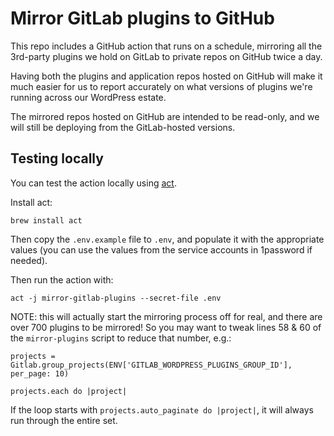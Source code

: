 # Mirror GitLab plugins to GitHub

This repo includes a GitHub action that runs on a schedule, mirroring all the 3rd-party plugins we hold on GitLab to private repos on GitHub twice a day.

Having both the plugins and application repos hosted on GitHub will make it much easier for us to report accurately on what versions of plugins we're running across our WordPress estate.

The mirrored repos hosted on GitHub are intended to be read-only, and we will still be deploying from the GitLab-hosted versions.

## Testing locally

You can test the action locally using [act](https://github.com/nektos/act).

Install act:
```
brew install act
```

Then copy the `.env.example` file to `.env`, and populate it with the appropriate values (you can use the values from the service accounts in 1password if needed).

Then run the action with:

```
act -j mirror-gitlab-plugins --secret-file .env
```

NOTE: this will actually start the mirroring process off for real, and there are over 700 plugins to be mirrored! So you may want to tweak lines 58 & 60 of the `mirror-plugins` script to reduce that number, e.g.:

```
projects = Gitlab.group_projects(ENV['GITLAB_WORDPRESS_PLUGINS_GROUP_ID'], per_page: 10)

projects.each do |project|
```

If the loop starts with `projects.auto_paginate do |project|`, it will always run through the entire set.
